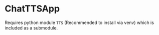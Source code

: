 # ChatTTSApp

Requires python module `TTS` (Recommended to install via venv) which is included as a submodule.
